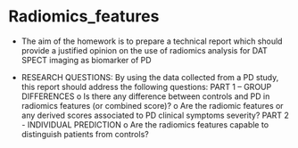 # Radiomics_features

- The aim of the homework is to prepare a technical report which should provide a justified opinion on the use of radiomics analysis for DAT SPECT imaging as biomarker of PD 

- RESEARCH QUESTIONS:
By using the data collected from a PD study, this report should address the following questions:
PART 1 – GROUP DIFFERENCES
o Is there any difference between controls and PD in radiomics features (or combined score)?
o Are the radiomic features or any derived scores associated to PD clinical symptoms severity?
PART 2 - INDIVIDUAL PREDICTION
o Are the radiomics features capable to distinguish patients from controls?

